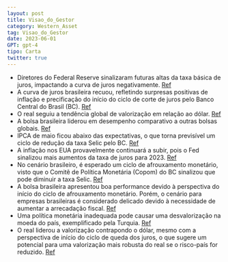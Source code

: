 ```yaml
---
layout: post
title: Visao_do_Gestor
category: Western_Asset
tag: Visao_do_Gestor
date: 2023-06-01
GPT: gpt-4
tipo: Carta
twitter: true
---
```


- Diretores do Federal Reserve sinalizaram futuras altas da taxa básica de juros, impactando a curva de juros negativamente. 
<a href="#" onclick="search_on_pdf('Visão do GestorNewsletter MensalSumário   Os diretores do Fed sinalizaram novas altas da taxa bá')">Ref</a>
- A curva de juros brasileira recuou, refletindo surpresas positivas de inflação e precificação do início do ciclo de corte de juros pelo Banco Central do Brasil (BC).
<a href="#" onclick="search_on_pdf('uma vez, refletindo surpresas pos-itivas de inflação e precificando o início do ciclo de corte de ')">Ref</a>
- O real seguiu a tendência global de valorização em relação ao dólar.
<a href="#" onclick="search_on_pdf('uma vez, refletindo surpresas pos-itivas de inflação e precificando o início do ciclo de corte de ')">Ref</a>
- A bolsa brasileira liderou em desempenho comparativo a outras bolsas globais.
<a href="#" onclick="search_on_pdf('  A bolsa brasileira liderou entre seus pares, em um mês positivo para as bolsas globais.Fatos Qu')">Ref</a>
- IPCA de maio ficou abaixo das expectativas, o que torna previsível um ciclo de redução da taxa Selic pelo BC. 
<a href="#" onclick="search_on_pdf('uma vez, refletindo surpresas pos-itivas de inflação e precificando o início do ciclo de corte de ')">Ref</a>
- A inflação nos EUA provavelmente continuará a subir, pois o Fed sinalizou mais aumentos da taxa de juros para 2023.
<a href="#" onclick="search_on_pdf('vez que os juros americanos estiveram nesse patamar foi em setembro de 2007. Além disso, as taxas d')">Ref</a>
- No cenário brasileiro, é esperado um ciclo de afrouxamento monetário, visto que o Comitê de Política Monetária (Copom) do BC sinalizou que pode diminuir a taxa Selic.
<a href="#" onclick="search_on_pdf('Cenário GlobalO Fed reuniu-se em junho e anunciou, conforme o esperado, uma pausa no ciclo de apert')">Ref</a>
- A bolsa brasileira apresentou boa performance devido à perspectiva do início do ciclo de afrouxamento monetário. Porém, o cenário para empresas brasileiras é considerado delicado devido à necessidade de aumentar a arrecadação fiscal.
<a href="#" onclick="search_on_pdf('bolsa brasileira novamente apresentou boa performance. O IBrX subiu 8,9%, acumulando alta de 6,6% n')">Ref</a>
- Uma política monetária inadequada pode causar uma desvalorização na moeda do país, exemplificado pela Turquia.
<a href="#" onclick="search_on_pdf('política monetária mais frouxa, na crença de que taxas de juros mais altas provocariam inflação ao ')">Ref</a>
- O real liderou a valorização contrapondo o dólar, mesmo com a perspectiva de início do ciclo de queda dos juros, o que sugere um potencial para uma valorização mais robusta do real se o risco-país for reduzido.
<a href="#" onclick="search_on_pdf('uma vez, refletindo surpresas pos-itivas de inflação e precificando o início do ciclo de corte de ')">Ref</a>
